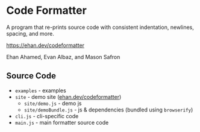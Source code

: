 # Code Formatter

A program that re-prints source code with consistent indentation, newlines, spacing, and more.

https://ehan.dev/codeformatter

Ehan Ahamed, Evan Albaz, and Mason Safron

## Source Code

- `examples` - examples
- `site` - demo site ([ehan.dev/codeformatter](https://ehan.dev/codeformatter))
  - `site/demo.js` - demo js
  - `site/demoBundle.js` - js & dependencies (bundled using `browserify`)
- `cli.js` - cli-specific code
- `main.js` - main formatter source code
